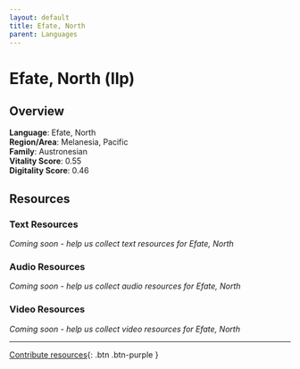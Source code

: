 ```yaml
---
layout: default
title: Efate, North
parent: Languages
---
```


# Efate, North (llp)

## Overview

**Language**: Efate, North  
**Region/Area**: Melanesia, Pacific  
**Family**: Austronesian  
**Vitality Score**: 0.55  
**Digitality Score**: 0.46  

## Resources

### Text Resources
*Coming soon - help us collect text resources for Efate, North*

### Audio Resources
*Coming soon - help us collect audio resources for Efate, North*

### Video Resources
*Coming soon - help us collect video resources for Efate, North*

---

[Contribute resources](https://fairtrain.github.io/){: .btn .btn-purple }
